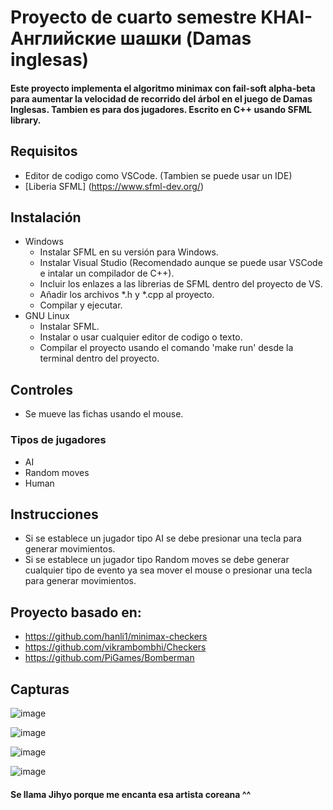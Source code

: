# Proyecto de cuarto semestre KHAI-Английские шашки (Damas inglesas)

#### Este proyecto implementa el algoritmo minimax con fail-soft alpha-beta para aumentar la velocidad de recorrido del árbol en el juego de Damas Inglesas. Tambien es para dos jugadores. Escrito en C++ usando SFML library.

## Requisitos

* Editor de codigo como VSCode. (Tambien se puede usar un IDE)
* [Liberia SFML] (https://www.sfml-dev.org/)

## Instalación

* Windows
  * Instalar SFML en su versión para Windows.
  * Instalar Visual Studio (Recomendado aunque se puede usar VSCode e intalar un compilador de C++).
  * Incluir los enlazes a las librerias de SFML dentro del proyecto de VS.
  * Añadir los archivos *.h y *.cpp al proyecto.
  * Compilar y ejecutar. 
* GNU Linux
  * Instalar SFML.
  * Instalar o usar cualquier editor de codigo o texto.
  * Compilar el proyecto usando el comando 'make run' desde la terminal dentro del proyecto.

## Controles

* Se mueve las fichas usando el mouse.

### Tipos de jugadores

* AI
* Random moves
* Human

## Instrucciones

* Si se establece un jugador tipo AI se debe presionar una tecla para generar movimientos.
* Si se establece un jugador tipo Random moves se debe generar cualquier tipo de evento ya sea mover el mouse o presionar una tecla para generar movimientos.

## Proyecto basado en:

* <https://github.com/hanli1/minimax-checkers>
* <https://github.com/vikrambombhi/Checkers>
* <https://github.com/PiGames/Bomberman>

## Capturas
![image](https://user-images.githubusercontent.com/39843782/84436143-991bb800-ac3b-11ea-9f94-deb503f62e58.png)

![image](https://user-images.githubusercontent.com/39843782/84436166-a20c8980-ac3b-11ea-9f72-435073afe0f8.png)

![image](https://user-images.githubusercontent.com/39843782/84436177-aafd5b00-ac3b-11ea-9c75-f2db86f73d23.png)

![image](https://user-images.githubusercontent.com/39843782/84436252-ca948380-ac3b-11ea-995e-e79689d15103.png)


#### Se llama Jihyo porque me encanta esa artista coreana ^^
